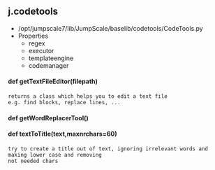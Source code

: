 ## j.codetools

- /opt/jumpscale7/lib/JumpScale/baselib/codetools/CodeTools.py
- Properties
    - regex
    - executor
    - templateengine
    - codemanager

#### def getTextFileEditor(filepath) 

    returns a class which helps you to edit a text file
    e.g. find blocks, replace lines, ...

#### def getWordReplacerTool() 

    

#### def textToTitle(text,maxnrchars=60) 

    try to create a title out of text, ignoring irrelevant words and making lower case and removing 
    not needed chars

